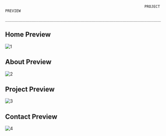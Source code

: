                                                                    PROJECT PREVIEW 
                                       ____________________________________________________________________________________
                                          
## Home Preview
![1](https://user-images.githubusercontent.com/92833376/213973065-beec6589-b947-4eb3-8d65-ccd76480111d.png)

## About Preview
![2](https://user-images.githubusercontent.com/92833376/213973068-3ad1decc-7e29-47f9-a15c-8269fe2159f6.png)

## Project Preview
![3](https://user-images.githubusercontent.com/92833376/213973072-b270fa29-c4e2-4e4f-ba17-64cf34a435ea.png)

## Contact Preview
![4](https://user-images.githubusercontent.com/92833376/213973075-e3c86a49-9026-4877-af43-4648c5607287.png)


